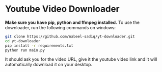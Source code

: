# Youtube Video Downloader

**Make sure you have pip, python and ffmpeg installed.**
To use the downloader, run the following commands on windows:
```bash
git clone https://github.com/nabeel-sadiq/yt-downloader.git
cd yt-downloader
pip install -r requirements.txt
python run main.py
```
It should ask you for the video URL, give it the youtube video link and it will automatically download it on your desktop.